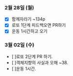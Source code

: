 ### 2월 28일 (월)
- [X] 함께자라기 ~134p
- [X] 로또 1단계 피드백오면 PR하기 
- [X] 운동 1시간하고 오기

### 3월 02일 (수)
- [ ]로또 2단계 PR 하기. 
- [ ]객체지향의 사실과 오해 ~38. 
- [ ]운동 1시간.  
